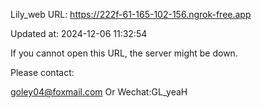 Lily_web URL: https://222f-61-165-102-156.ngrok-free.app

Updated at: 2024-12-06 11:32:54

If you cannot open this URL, the server might be down.

Please contact: 

goley04@foxmail.com Or Wechat:GL_yeaH